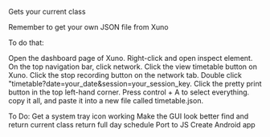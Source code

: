 Gets your current class

Remember to get your own JSON file from Xuno

To do that:

Open the dashboard page of Xuno.
Right-click and open inspect element.
On the top navigation bar, click network.
Click the view timetable button on Xuno.
Click the stop recording button on the network tab.
Double click "timetable?date=your_date&session=your_session_key.
Click the pretty print button in the top left-hand corner.
Press control + A to select everything.
copy it all, and paste it into a new file called timetable.json.


To Do:
    Get a system tray icon working
    Make the GUI look better
    find and return current class
    return full day schedule
    Port to JS
    Create Android app
